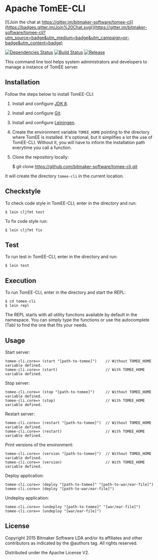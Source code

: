 # Apache TomEE-CLI

[![Join the chat at https://gitter.im/bitmaker-software/tomee-cli](https://badges.gitter.im/Join%20Chat.svg)](https://gitter.im/bitmaker-software/tomee-cli?utm_source=badge&utm_medium=badge&utm_campaign=pr-badge&utm_content=badge)

[![Dependencies Status](http://jarkeeper.com/bitmaker-software/tomee-cli/status.png)](http://jarkeeper.com/bitmaker-software/tomee-cli)
[![Build Status](https://travis-ci.org/bitmaker-software/tomee-cli.svg)](https://travis-ci.org/bitmaker-software/tomee-cli)
[![Release](http://img.shields.io/github/release/bitmaker-software/tomee-cli.svg)](https://github.com/bitmaker-software/tomee-cli/releases/latest)

This command line tool helps system administrators and developers to manage a instance of TomEE server.

## Installation

Follow the steps below to install TomEE-CLI:

1. Install and configure [JDK 8](http://www.oracle.com/technetwork/java/javase/downloads/jdk8-downloads-2133151.html).

2. Install and configure [Git](http://git-scm.com/downloads).

3. Install and configure [Leiningen](https://leiningen.org).

2. Create the environment variable `TOMEE_HOME` pointing to the directory where TomEE is installed. It's optional, but it simplifies a lot the use of TomEE-CLI. Without it, you will have to inform the installation path everytime you call a function.

3. Clone the repository locally:


    $ git clone https://github.com/bitmaker-software/tomee-cli.git

It will create the directory `tomee-cli` in the current location.

## Checkstyle
To check code style in TomEE-CLI, enter in the directory and run:

    $ lein cljfmt test

To fix code style run:

    $ lein cljfmt fix

## Test

To run test in TomEE-CLI, enter in the directory and run:

    $ lein test

## Execution

To run TomEE-CLI, enter in the directory and start the REPL:

    $ cd tomee-cli
    $ lein repl

The REPL starts with all utility functions available by default in the namespace. You can simply type the functions or use the autocomplete (Tab) to find the one that fits your needs.

## Usage

Start server:

    tomee-cli.core=> (start "[path-to-tomee]")    // Without TOMEE_HOME variable defined.
    tomee-cli.core=> (start)                      // With TOMEE_HOME variable defined.

Stop server:

    tomee-cli.core=> (stop "[path-to-tomee]")     // Without TOMEE_HOME variable defined.
    tomee-cli.core=> (stop)                       // With TOMEE_HOME variable defined.

Restart server:

    tomee-cli.core=> (restart "[path-to-tomee]")  // Without TOMEE_HOME variable defined.
    tomee-cli.core=> (restart)                    // With TOMEE_HOME variable defined.

Print versions of the environment:

    tomee-cli.core=> (version "[path-to-tomee]")  // Without TOMEE_HOME variable defined.
    tomee-cli.core=> (version)                    // With TOMEE_HOME variable defined.

Deploy application:

    tomee-cli.core=> (deploy "[path-to-tomee]" "[path-to-war/ear-file]")
    tomee-cli.core=> (deploy "[path-to-war/ear-file]")

Undeploy application:

    tomee-cli.core=> (undeploy "[path-to-tomee]" "[war/ear-file]")
    tomee-cli.core=> (undeploy "[war/ear-file]")

## License

Copyright 2015 Bitmaker Software LDA and/or its affiliates and other contributors as indicated by the @authors tag. All rights reserved.

Distributed under the Apache License V2.

